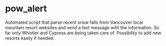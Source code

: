 # pow_alert

Automated script that parse recent snow falls from Vancouver local mountain resort websites and send a text message with the information. So far only Whistler and Cypress are being taken care of. Possibility to add new resorts easily if needed.
